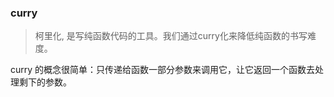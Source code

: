 ### curry
> 柯里化, 是写纯函数代码的工具。我们通过curry化来降低纯函数的书写难度。

curry 的概念很简单：只传递给函数一部分参数来调用它，让它返回一个函数去处理剩下的参数。

